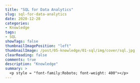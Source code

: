 ```yaml
---
title: "SQL for Data Analytics"
slug: sql-for-data-analytics
date: 2020-12-28
categories:
- Knowledge
tags:
- SQL
showTags: false
thumbnailImagePosition: "left"
thumbnailImage: /post/05-knowledge/01-sql/img/cover/sql.jpg
clearReading: false	
comments: true
description: "Knowledge"
summary: >
  <p style = "font-family:Roboto; font-weight: 400"></p>
---
```


